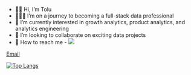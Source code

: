 - 👋🏽 Hi, I’m Tolu
- 🧑🏽‍💻 I’m on a journey to becoming a full-stack data professional
- 🌱 I’m currently interested in growth analytics, product analytics, and analytics engineering
- 💼 I’m looking to collaborate on exciting data projects
- 📩 How to reach me - <a href="mailto:okuwogatoluwalase@gmail.com"><img src="https://img.shields.io/badge/gmail-%23DD0031.svg?&style=for-the-badge&logo=gmail&logoColor=white"/></a>

[Email](mailto:okuwogatoluwalase@gmail.com?)



[![Top Langs](https://github-readme-stats.vercel.app/api/top-langs/?username=Toluwalaseokuwoga&layout=compact)](https://github.com/anuraghazra/github-readme-stats)

